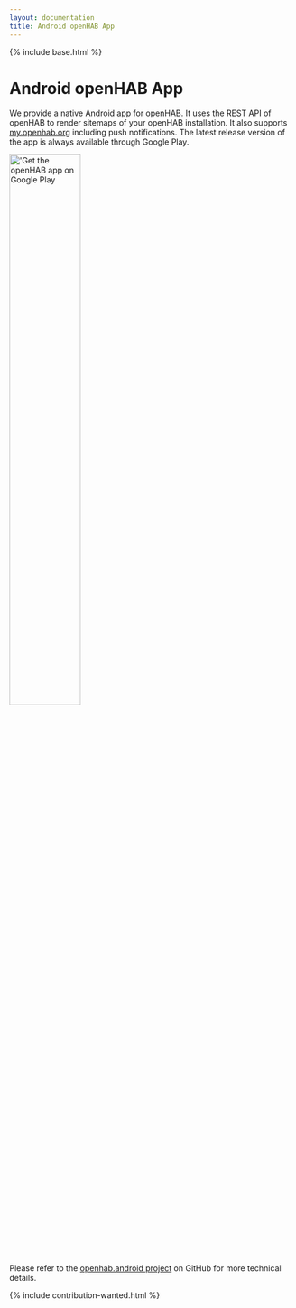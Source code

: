 ```yaml
---
layout: documentation
title: Android openHAB App
---
```


{% include base.html %}

# Android openHAB App

We provide a native Android app for openHAB.
It uses the REST API of openHAB to render sitemaps of your openHAB installation.
It also supports [my.openhab.org]() including push notifications.
The latest release version of the app is always available through Google Play.

<!-- Did not work:
[![Download openHAB app on Google Play](images/google-play-badge.png)](https://play.google.com/store/apps/details?id=org.openhab.habdroid)
-->

<a href="https://play.google.com/store/apps/details?id=org.openhab.habdroid">
  <img alt="'Get the openHAB app on Google Play" src="https://play.google.com/intl/en_us/badges/images/generic/en_badge_web_generic.png" style="width: 50%; height: 50%"/>
</a>

Please refer to the [openhab.android project](https://github.com/openhab/openhab.android) on GitHub for more technical details.

{% include contribution-wanted.html %}
